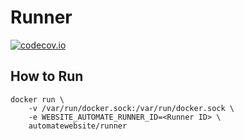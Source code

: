 # Runner 

[![codecov.io](https://codecov.io/github/automate-website/runner/coverage.svg?branch=master)](https://codecov.io/github/automate-website/jwebrobot?branch=master)

## How to Run

    docker run \
        -v /var/run/docker.sock:/var/run/docker.sock \
        -e WEBSITE_AUTOMATE_RUNNER_ID=<Runner ID> \
        automatewebsite/runner
